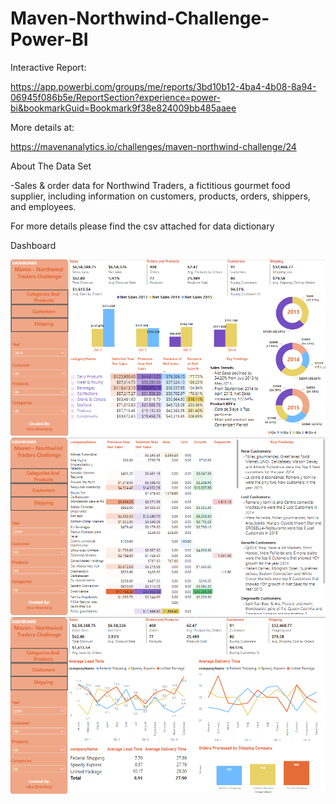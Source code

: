 # Maven-Northwind-Challenge-Power-BI

Interactive Report:

https://app.powerbi.com/groups/me/reports/3bd10b12-4ba4-4b08-8a94-06945f086b5e/ReportSection?experience=power-bi&bookmarkGuid=Bookmark9f38e824009bb485aaee

More details at:

https://mavenanalytics.io/challenges/maven-northwind-challenge/24

About The Data Set

-Sales & order data for Northwind Traders, a fictitious gourmet food supplier, including information on customers, products, orders, shippers, and employees.

For more details please find the csv attached for data dictionary

Dashboard

![image](https://github.com/IshaBhardwaj15/Maven-Northwind-Challenge-Power-BI/blob/main/Screenshot%20(44).png)
![image](https://github.com/IshaBhardwaj15/Maven-Northwind-Challenge-Power-BI/blob/main/Screenshot%20(45).png)
![image](https://github.com/IshaBhardwaj15/Maven-Northwind-Challenge-Power-BI/blob/main/Screenshot%20(46).png)
